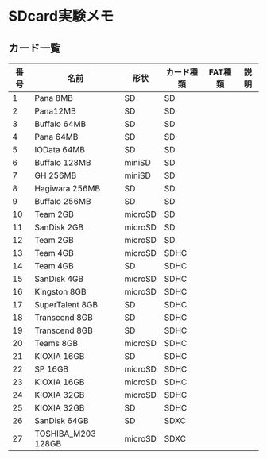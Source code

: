 # SDcard実験メモ

## カード一覧

|番号|名前|形状|カード種類|FAT種類|説明|
|----|----|----|--------|------|----|
|1|Pana 8MB|SD|SD|||
|2|Pana12MB|SD|SD|||
|3|Buffalo 64MB|SD|SD|||
|4|Pana 64MB|SD|SD|||
|5|IOData 64MB|SD|SD|||
|6|Buffalo 128MB|miniSD|SD|||
|7|GH 256MB|miniSD|SD||
|8|Hagiwara 256MB|SD|SD||
|9|Buffalo 256MB|SD|SD||
|10|Team 2GB|microSD|SD||
|11|SanDisk 2GB|microSD|SD||
|12|Team 2GB|microSD|SD||
|13|Team 4GB|microSD|SDHC||
|14|Team 4GB|SD|SDHC||
|15|SanDisk 4GB|microSD|SDHC||
|16|Kingston 8GB|microSD|SDHC||
|17|SuperTalent 8GB|SD|SDHC||
|18|Transcend 8GB|SD|SDHC||
|19|Transcend 8GB|SD|SDHC||
|20|Teams 8GB|microSD|SDHC||
|21|KIOXIA 16GB|SD|SDHC||
|22|SP 16GB|microSD|SDHC||
|23|KIOXIA 16GB|microSD|SDHC||
|24|KIOXIA 32GB|microSD|SDHC||
|25|KIOXIA 32GB|SD|SDHC||
|26|SanDisk 64GB|SD|SDXC||
|27|TOSHIBA_M203 128GB|microSD|SDXC||

